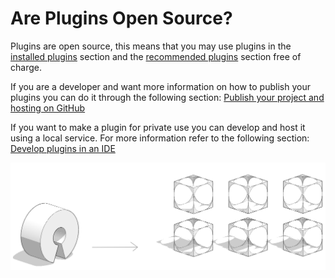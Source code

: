 # Are Plugins Open Source?



Plugins are open source, this means that you may use plugins in the [installed plugins](../how-to-use-plug-ins/the-plugin-manager.md#installed-plugins) section and the [recommended plugins](../how-to-use-plug-ins/the-plugin-manager.md#recommended-plugins) section free of charge.&#x20;

If you are a developer and want more information on how to publish your plugins you can do it through the following section: [Publish your project and hosting on GitHub](../how-to-develop-plug-ins/advanced-development/hosting-a-plugin-on-github.md)&#x20;

If you want to make a plugin for private use you can develop and host it using a local service. For more information refer to the following section: [Develop plugins in an IDE ](../how-to-develop-plug-ins/advanced-development/using-an-ide.md)

![](../../.gitbook/assets/c18.PNG)

